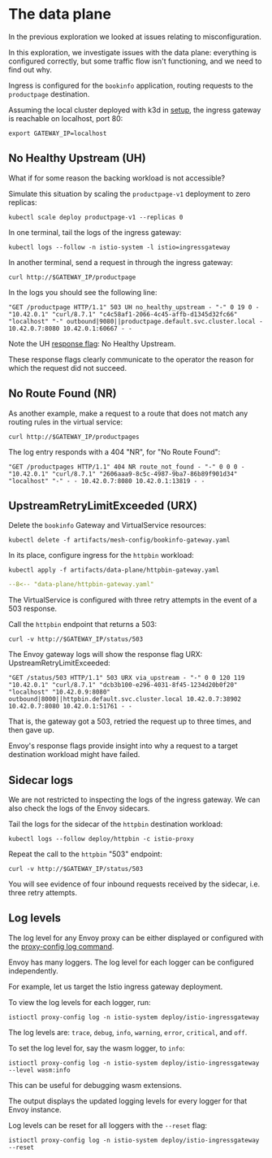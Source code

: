 # The data plane

In the previous exploration we looked at issues relating to misconfiguration.

In this exploration, we investigate issues with the data plane:  everything is configured correctly, but some traffic flow isn't functioning, and we need to find out why.

Ingress is configured for the `bookinfo` application, routing requests to the `productpage` destination.

Assuming the local cluster deployed with k3d in [setup](setup.md#kubernetes), the ingress gateway is reachable on localhost, port 80:

```shell
export GATEWAY_IP=localhost
```

## No Healthy Upstream (UH)

What if for some reason the backing workload is not accessible?

Simulate this situation by scaling the `productpage-v1` deployment to zero replicas:

```shell
kubectl scale deploy productpage-v1 --replicas 0
```

In one terminal, tail the logs of the ingress gateway:

```shell
kubectl logs --follow -n istio-system -l istio=ingressgateway
```

In another terminal, send a request in through the ingress gateway:

```shell
curl http://$GATEWAY_IP/productpage
```

In the logs you should see the following line:

```console
"GET /productpage HTTP/1.1" 503 UH no_healthy_upstream - "-" 0 19 0 - "10.42.0.1" "curl/8.7.1" "c4c58af1-2066-4c45-affb-d1345d32fc66" "localhost" "-" outbound|9080||productpage.default.svc.cluster.local - 10.42.0.7:8080 10.42.0.1:60667 - -
```

Note the UH [response flag](https://www.envoyproxy.io/docs/envoy/latest/configuration/observability/access_log/usage#config-access-log-format-response-flags):  No Healthy Upstream.

These response flags clearly communicate to the operator the reason for which the request did not succeed.

## No Route Found (NR)

As another example, make a request to a route that does not match any routing rules in the virtual service:

```shell
curl http://$GATEWAY_IP/productpages
```

The log entry responds with a 404 "NR", for "No Route Found":

```console
"GET /productpages HTTP/1.1" 404 NR route_not_found - "-" 0 0 0 - "10.42.0.1" "curl/8.7.1" "2606aaa9-8c5c-4987-9ba7-86b89f901d34" "localhost" "-" - - 10.42.0.7:8080 10.42.0.1:13819 - -
```

## UpstreamRetryLimitExceeded (URX)

Delete the `bookinfo` Gateway and VirtualService resources:

```shell
kubectl delete -f artifacts/mesh-config/bookinfo-gateway.yaml
```

In its place, configure ingress for the `httpbin` workload:

```shell
kubectl apply -f artifacts/data-plane/httpbin-gateway.yaml
```

```yaml linenums="1" hl_lines="32-34"
--8<-- "data-plane/httpbin-gateway.yaml"
```

The VirtualService is configured with three retry attempts in the event of a 503 response.

Call the `httpbin` endpoint that returns a 503:

```shell
curl -v http://$GATEWAY_IP/status/503
```

The Envoy gateway logs will show the response flag URX:  UpstreamRetryLimitExceeded:

```console
"GET /status/503 HTTP/1.1" 503 URX via_upstream - "-" 0 0 120 119 "10.42.0.1" "curl/8.7.1" "dcb3b100-e296-4031-8f45-1234d20b0f20" "localhost" "10.42.0.9:8080" outbound|8000||httpbin.default.svc.cluster.local 10.42.0.7:38902 10.42.0.7:8080 10.42.0.1:51761 - -
```

That is, the gateway got a 503, retried the request up to three times, and then gave up.

Envoy's response flags provide insight into why a request to a target destination workload might have failed.

## Sidecar logs

We are not restricted to inspecting the logs of the ingress gateway.  We can also check the logs of the Envoy sidecars.

Tail the logs for the sidecar of the `httpbin` destination workload:

```shell
kubectl logs --follow deploy/httpbin -c istio-proxy
```

Repeat the call to the `httpbin` "503" endpoint:

```shell
curl -v http://$GATEWAY_IP/status/503
```

You will see evidence of four inbound requests received by the sidecar, i.e. three retry attempts.

## Log levels

The log level for any Envoy proxy can be either displayed or configured with the [proxy-config log command](https://istio.io/latest/docs/reference/commands/istioctl/#istioctl-proxy-config-log).

Envoy has many loggers.  The log level for each logger can be configured independently.

For example, let us target the Istio ingress gateway deployment.

To view the log levels for each logger, run:

```shell
istioctl proxy-config log -n istio-system deploy/istio-ingressgateway
```

The log levels are: `trace`, `debug`, `info`, `warning`, `error`, `critical`, and `off`.

To set the log level for, say the wasm logger, to `info`:

```shell
istioctl proxy-config log -n istio-system deploy/istio-ingressgateway --level wasm:info
```

This can be useful for debugging wasm extensions.

The output displays the updated logging levels for every logger for that Envoy instance.

Log levels can be reset for all loggers with the `--reset` flag:

```shell
istioctl proxy-config log -n istio-system deploy/istio-ingressgateway --reset
```
